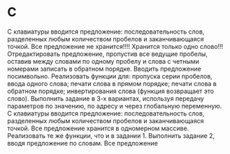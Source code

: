 # C
С клавиатуры вводится предложение: последовательность слов, разделенных любым количеством пробелов и заканчивающаяся точкой. Все предложение не хранится!!!! Хранится только одно слово!!!  Отредактировать предложение, пропустив все ведущие пробелы, оставив между словами по одному пробелу и слова с четными номерами записать в обратном порядке. Вводить предложение посимвольно. Реализовать функции для:
пропуска серии пробелов,
ввода одного слова;
печати слова в прямом порядке;
печати слова в обратном порядке;
инвертирования слова (функция возвращает это слово).
Выполнить задание в 3-х вариантах, используя передачу параметров по значению, по адресу и через глобальную переменную.
С клавиатуры вводится предложение: последовательность слов, разделенных любым количеством пробелов и заканчивающаяся точкой. Все предложение хранится в одномерном массиве. Реализовать те же функции, что и в задании 1.
Выполнить задание 2, вводя предложение по словам. Все предложение 